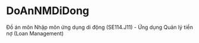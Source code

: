 # DoAnNMDiDong
Đồ án môn Nhập môn ứng dụng di động (SE114.J11) - Ứng dụng Quản lý tiền nợ (Loan Management)
